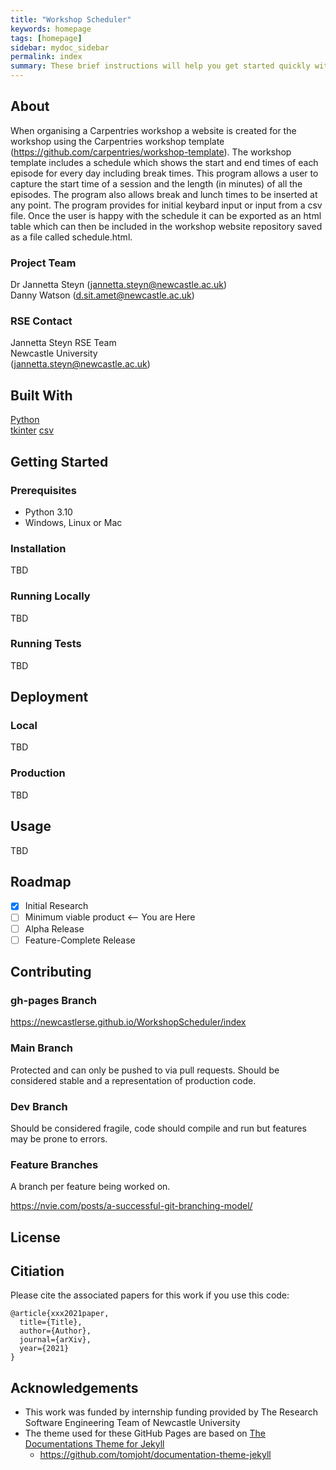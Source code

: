 ```yaml
---
title: "Workshop Scheduler"
keywords: homepage
tags: [homepage]
sidebar: mydoc_sidebar
permalink: index
summary: These brief instructions will help you get started quickly with the theme. The other topics in this help provide additional information and detail about working with other aspects of this theme and Jekyll.
---
```


## About

When organising a Carpentries workshop a website is created for the workshop using the Carpentries workshop template (https://github.com/carpentries/workshop-template). The workshop template includes a schedule which shows the start and end times of each episode for every day including break times. This program allows a user to capture the start time of a session and the length (in minutes) of all the episodes. The program also allows break and lunch times to be inserted at any point. The program provides for initial keybard input or input from a csv file. Once the user is happy with the schedule it can be exported as an html table which can then be included in the workshop website repository saved as a file called  schedule.html.

### Project Team
Dr Jannetta Steyn ([jannetta.steyn@newcastle.ac.uk](mailto:jannetta.steyn@newcastle.ac.uk))  
Danny Watson  ([d.sit.amet@newcastle.ac.uk](mailto:d.sit.amet@example.com))  

### RSE Contact
Jannetta Steyn
RSE Team  
Newcastle University  
([jannetta.steyn@newcastle.ac.uk](mailto:jannetta.steyn@newcastle.ac.uk))  

## Built With

[Python](https://www.python.org/)  
[tkinter](https://docs.python.org/3/library/tkinter.html)
[csv](https://docs.python.org/3/library/csv.html)

## Getting Started

### Prerequisites

* Python 3.10
* Windows, Linux or Mac

### Installation

TBD

### Running Locally

TBD

### Running Tests

TBD

## Deployment

### Local

TBD

### Production

TBD
## Usage

TBD

## Roadmap

- [x] Initial Research  
- [ ] Minimum viable product <-- You are Here  
- [ ] Alpha Release  
- [ ] Feature-Complete Release  

## Contributing

### gh-pages Branch

https://newcastlerse.github.io/WorkshopScheduler/index

### Main Branch
Protected and can only be pushed to via pull requests. Should be considered stable and a representation of production code.

### Dev Branch
Should be considered fragile, code should compile and run but features may be prone to errors.

### Feature Branches
A branch per feature being worked on.

https://nvie.com/posts/a-successful-git-branching-model/

## License

## Citiation

Please cite the associated papers for this work if you use this code:

```
@article{xxx2021paper,
  title={Title},
  author={Author},
  journal={arXiv},
  year={2021}
}
```


## Acknowledgements
- This work was funded by internship funding provided by The Research Software Engineering Team of Newcastle University  
- The theme used for these GitHub Pages are based on [The Documentations Theme for Jekyll](https://jekyllthemes.io/theme/documentation)
  - https://github.com/tomjoht/documentation-theme-jekyll
